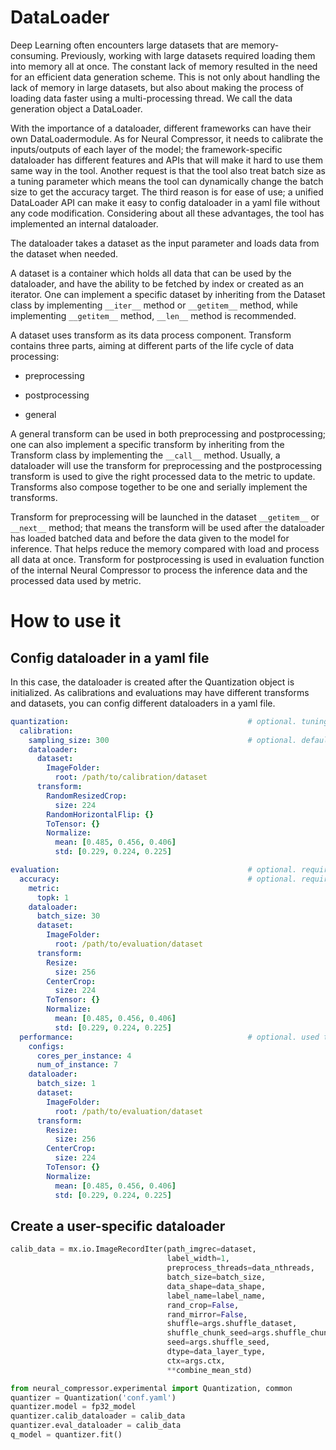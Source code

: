 DataLoader
==========

Deep Learning often encounters large datasets that are memory-consuming. Previously, working with large datasets required loading them into memory all at once. The constant lack of memory resulted in the need for an efficient data generation scheme. This is not only about handling the lack of memory in large datasets, but also about making the process of loading data faster using a multi-processing thread. We call the data generation object a DataLoader.

With the importance of a dataloader, different frameworks can have their own DataLoadermodule. As for Neural Compressor, it needs to calibrate the inputs/outputs of each layer of the model; the framework-specific dataloader has different features and APIs that will make it hard to use them same way in the tool. Another request is that the tool also treat batch size as a tuning parameter  which means the tool can dynamically change the batch size to get the accuracy target. The third reason is for ease of use; a unified DataLoader API can make it easy to config dataloader in a yaml file without any code modification. Considering about all these advantages, the tool has implemented an internal dataloader.

The dataloader takes a dataset as the input parameter and loads data from the dataset when needed.

A dataset is a container which holds all data that can be used by the dataloader, and have the ability to be fetched by index or created as an iterator. One can implement a specific dataset by inheriting from the Dataset class by implementing `__iter__` method or `__getitem__` method, while implementing `__getitem__` method, `__len__` method is recommended.

A dataset uses transform as its data process component. Transform contains three parts, aiming at different parts of the life cycle of data processing:

* preprocessing

* postprocessing

* general

A general transform can be used in both preprocessing and postprocessing; one can also implement a specific transform by inheriting from the Transform class by implementing the `__call__` method. Usually, a dataloader will use the transform for preprocessing and the postprocessing transform is used to give the right processed data to the metric to update. Transforms also compose together to be one and serially implement the transforms.

Transform for preprocessing will be launched in the dataset `__getitem__` or `__next__` method; that means the transform will be used after the dataloader has loaded batched data and before the data given to the model for inference. That helps reduce the memory compared with load and process all data at once. Transform for postprocessing is used in evaluation function of the internal Neural Compressor to process the inference data and the processed data used by metric. 

# How to use it

## Config dataloader in a yaml file

In this case, the dataloader is created after the Quantization object is initialized. As calibrations and evaluations may have different transforms and datasets, you can config different dataloaders in a yaml file.

```yaml
quantization:                                        # optional. tuning constraints on model-wise for advance user to reduce tuning space.
  calibration:
    sampling_size: 300                               # optional. default value is 100 samples. used to set how many samples in calibration dataset are used.
    dataloader:
      dataset:
        ImageFolder:
          root: /path/to/calibration/dataset
      transform:
        RandomResizedCrop:
          size: 224
        RandomHorizontalFlip: {}
        ToTensor: {}
        Normalize:
          mean: [0.485, 0.456, 0.406]
          std: [0.229, 0.224, 0.225]

evaluation:                                          # optional. required if user doesn't provide eval_func in neural_compressor.Quantization.
  accuracy:                                          # optional. required if user doesn't provide eval_func in neural_compressor.Quantization.
    metric:
      topk: 1 
    dataloader:
      batch_size: 30
      dataset:
        ImageFolder:
          root: /path/to/evaluation/dataset
      transform:
        Resize:
          size: 256
        CenterCrop:
          size: 224
        ToTensor: {}
        Normalize:
          mean: [0.485, 0.456, 0.406]
          std: [0.229, 0.224, 0.225]
  performance:                                       # optional. used to benchmark performance of passing model.
    configs:
      cores_per_instance: 4
      num_of_instance: 7
    dataloader:
      batch_size: 1
      dataset:
        ImageFolder:
          root: /path/to/evaluation/dataset
      transform:
        Resize:
          size: 256
        CenterCrop:
          size: 224
        ToTensor: {}
        Normalize:
          mean: [0.485, 0.456, 0.406]
          std: [0.229, 0.224, 0.225]
```

## Create a user-specific dataloader

```python
calib_data = mx.io.ImageRecordIter(path_imgrec=dataset,
                                   label_width=1,
                                   preprocess_threads=data_nthreads,
                                   batch_size=batch_size,
                                   data_shape=data_shape,
                                   label_name=label_name,
                                   rand_crop=False,
                                   rand_mirror=False,
                                   shuffle=args.shuffle_dataset,
                                   shuffle_chunk_seed=args.shuffle_chunk_seed,
                                   seed=args.shuffle_seed,
                                   dtype=data_layer_type,
                                   ctx=args.ctx,
                                   **combine_mean_std)

from neural_compressor.experimental import Quantization, common
quantizer = Quantization('conf.yaml')
quantizer.model = fp32_model
quantizer.calib_dataloader = calib_data
quantizer.eval_dataloader = calib_data
q_model = quantizer.fit()
```

